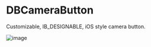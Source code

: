 # DBCameraButton
Customizable, IB_DESIGNABLE, iOS style camera button.

![image](https://user-images.githubusercontent.com/5740772/29002579-18fc291e-7aae-11e7-8f3f-7a72906c01df.gif)
